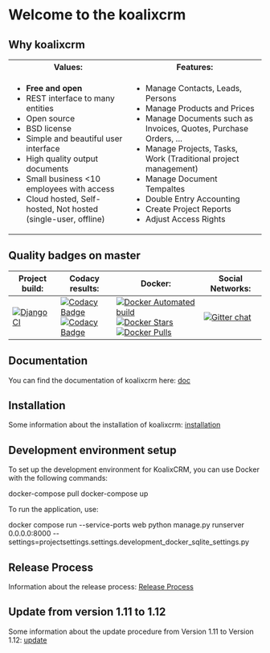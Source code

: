 # Welcome to the koalixcrm 
## Why koalixcrm
<table><tr><th>Values:</th><th>Features:</th></tr>
<tr><td><ul>
 <li><b>Free and open</b></li>
 <li>REST interface to many entities </li>
 <li>Open source </li>
 <li>BSD license </li>
<li>Simple and beautiful user interface </li>
<li>High quality output documents </li>
<li>Small business <10 employees with access </li>
                       <li>Cloud hosted, Self-hosted, Not hosted (single-user, offline)</li></ul></td>
<td><ul>
<li> Manage Contacts, Leads, Persons</li>
<li> Manage Products and Prices</li>
<li> Manage Documents such as Invoices, Quotes, Purchase Orders, ...</li>
<li> Manage Projects, Tasks, Work (Traditional project management)</li>
<li> Manage Document Tempaltes</li>
<li>Double Entry Accounting</li>
<li> Create Project Reports</li>
<li> Adjust Access Rights </li></ul></td>
  </tr></table>

## Quality badges on master
| Project build: | Codacy results: |Docker: | Social Networks: |
| --- | --- | --- | --- |
| [![Django CI](https://github.com/KoalixSwitzerland/koalixcrm/actions/workflows/django.yml/badge.svg)](https://github.com/KoalixSwitzerland/koalixcrm/actions/workflows/django.yml) | [![Codacy Badge](https://app.codacy.com/project/badge/Grade/cfae578b5c174f438786c935fa425002)](https://app.codacy.com/gh/KoalixSwitzerland/koalixcrm/dashboard?utm_source=gh&utm_medium=referral&utm_content=&utm_campaign=Badge_grade) </br> [![Codacy Badge](https://app.codacy.com/project/badge/Coverage/cfae578b5c174f438786c935fa425002)](https://app.codacy.com/gh/KoalixSwitzerland/koalixcrm/dashboard?utm_source=gh&utm_medium=referral&utm_content=&utm_campaign=Badge_coverage)| [![Docker Automated build](https://img.shields.io/docker/automated/koalixswitzerland/koalixcrm.svg)]() <br/> [![Docker Stars](https://img.shields.io/docker/stars/koalixswitzerland/koalixcrm.svg)]() [![Docker Pulls](https://img.shields.io/docker/pulls/koalixswitzerland/koalixcrm.svg)]() | [![Gitter chat](https://badges.gitter.im/gitterHQ/gitter.png)](https://gitter.im/koalix-crm/Lobby) |


## Documentation
You can find the documentation of koalixcrm here: [doc](http://readthedocs.org/docs/koalixcrm/en/master/)

## Installation
Some information about the installation of koalixcrm: [installation](https://github.com/scaphilo/koalixcrm/wiki/Installation)

## Development environment setup
To set up the development environment for KoalixCRM, you can use Docker with the following commands:

docker-compose pull
docker-compose up

To run the application, use:

docker compose run --service-ports web python manage.py runserver 0.0.0.0:8000 --settings=projectsettings.settings.development_docker_sqlite_settings.py

## Release Process
Information about the release process: [Release Process](https://github.com/scaphilo/koalixcrm/wiki/Release-Process)

## Update from version 1.11 to 1.12
Some information about the update procedure from Version 1.11 to Version 1.12: [update](https://github.com/scaphilo/koalixcrm/wiki/Update) 
